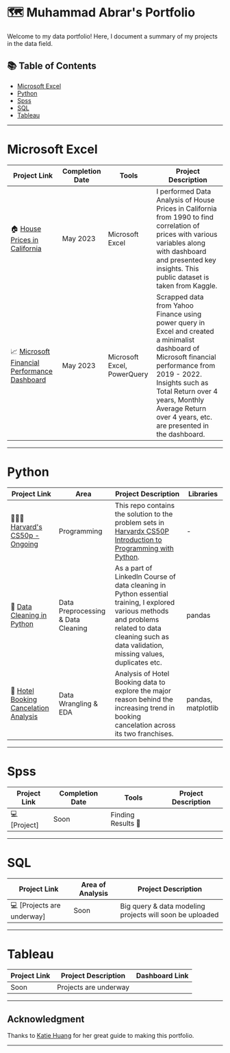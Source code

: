 # 🗺 Muhammad Abrar's Portfolio

Welcome to my data portfolio! Here, I document a summary of my projects in the data field. 

## 📚 Table of Contents
- [Microsoft Excel](#microsoft-excel)
- [Python](#python)
- [Spss](#spss)
- [SQL](#sql)
- [Tableau](#tableau)
  
***
# Microsoft Excel
| Project Link | Completion Date | Tools | Project Description | 
|---|---|---|---|
| 🏠 [House Prices in California](https://github.com/Mabrar92/Data-Analysis-Projects-Portfolio/blob/16eb3fc34e7cc9c92ce908e9aa82ca51456c7def/Data%20Analysis%20of%20Home%20Prices%20in%20Cali%201990.xlsx) | May 2023 | Microsoft Excel | I performed Data Analysis of House Prices in California from 1990 to find correlation of prices with various variables along with dashboard and presented key insights. This public dataset is taken from Kaggle.|
| 📈 [Microsoft Financial Performance Dashboard](https://github.com/Mabrar92/Data-Analysis-Projects-Portfolio/blob/16eb3fc34e7cc9c92ce908e9aa82ca51456c7def/MSFT%20Financial%20Performance.xlsx) | May 2023 | Microsoft Excel, PowerQuery |Scrapped data from Yahoo Finance using power query in Excel and created a minimalist dashboard of Microsoft financial performance from 2019 - 2022. Insights such as Total Return over 4 years, Monthly Average Return over 4 years, etc. are presented in the dashboard.|

***

# Python

| Project Link | Area | Project Description | Libraries |    
|---|---|---|---|
| 👩🏻‍💻 [Harvard's CS50p - Ongoing](https://github.com/Mabrar92/Python-CS50-Solutions) | Programming | This repo contains the solution to the problem sets in [Harvardx CS50P Introduction to Programming with Python](https://www.edx.org/course/cs50s-introduction-to-programming-with-python). | - | 
| 🧹 [Data Cleaning in Python](https://github.com/Mabrar92/data-cleaning-in-python-essential-training-3086536) | Data Preprocessing & Data Cleaning | As a part of LinkedIn Course of data cleaning in Python essential training, I explored various methods and problems related to data cleaning such as data validation, missing values, duplicates etc. | pandas |   
| 🏨 [Hotel Booking Cancelation Analysis ](https://github.com/Mabrar92/Data-Analysis-Projects-Portfolio/blob/main/Hotel%20Cancellation%20-%20Data%20Analysis%20-%20End%20to%20End%20Project.ipynb) | Data Wrangling & EDA | Analysis of Hotel Booking data to explore the major reason behind the increasing trend in booking cancelation across its two franchises. | pandas, matplotlib |   


***

# Spss
| Project Link | Completion Date | Tools | Project Description | 
|---|---|---|---|
| 💻 [Project] | Soon | Finding Results 🔎 |


***

# SQL

| Project Link | Area of Analysis | Project Description | 
|---|---|---|
| 💻 [Projects are  underway] | Soon | Big query & data modeling projects will soon be uploaded |

***

# Tableau

| Project Link | Project Description | Dashboard Link |
|---|---|---|
| Soon | Projects are underway |  |

***
## Acknowledgment
Thanks to [Katie Huang](https://github.com/katiehuangx) for her great guide to making this portfolio.
***

